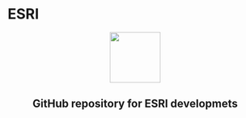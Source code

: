 # ESRI
<div id="header" align="center">
  <img src="[https://media.giphy.com/media/M9gbBd9nbDrOTu1Mqx/giphy.gif](https://yt3.ggpht.com/a/AATXAJzY8g_5pZO9Fz1O0kTMTVEdQQuzcmAFjtVWGA=s900-c-k-c0xffffffff-no-rj-mo)" width="100"/>
  <h2>GitHub repository for ESRI developmets</h2>
</div>
